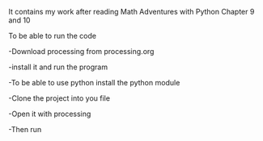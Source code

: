 It contains my work after reading Math Adventures with Python Chapter 9 and 10

To be able to run the code

-Download processing from processing.org

-install it and run the program

-To be able to use python install the python module

-Clone the project into you file

-Open it with processing

-Then run
